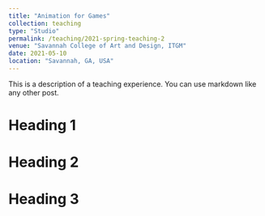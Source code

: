 ```yaml
---
title: "Animation for Games"
collection: teaching
type: "Studio"
permalink: /teaching/2021-spring-teaching-2
venue: "Savannah College of Art and Design, ITGM"
date: 2021-05-10
location: "Savannah, GA, USA"
---
```


This is a description of a teaching experience. You can use markdown like any other post.

Heading 1
======

Heading 2
======

Heading 3
======
